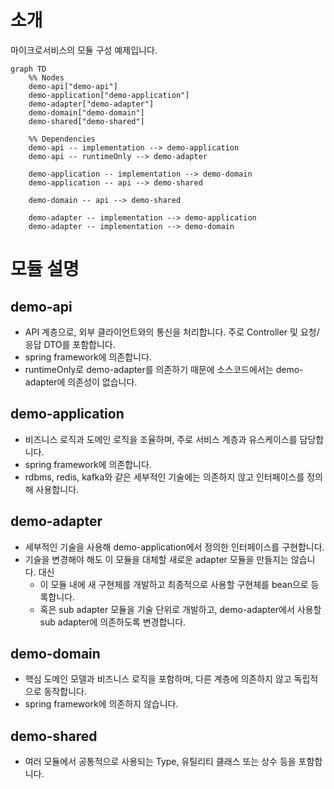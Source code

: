 # 소개
마이크로서비스의 모듈 구성 예제입니다.

```mermaid
graph TD
    %% Nodes
    demo-api["demo-api"]
    demo-application["demo-application"]
    demo-adapter["demo-adapter"]
    demo-domain["demo-domain"]
    demo-shared["demo-shared"]

    %% Dependencies
    demo-api -- implementation --> demo-application
    demo-api -- runtimeOnly --> demo-adapter

    demo-application -- implementation --> demo-domain
    demo-application -- api --> demo-shared

    demo-domain -- api --> demo-shared

    demo-adapter -- implementation --> demo-application
    demo-adapter -- implementation --> demo-domain
```

# 모듈 설명
## demo-api
- API 계층으로, 외부 클라이언트와의 통신을 처리합니다. 주로 Controller 및 요청/응답 DTO를 포함합니다.
- spring framework에 의존합니다.
- runtimeOnly로 demo-adapter를 의존하기 때문에 소스코드에서는 demo-adapter에 의존성이 없습니다.

## demo-application
- 비즈니스 로직과 도메인 로직을 조율하며, 주로 서비스 계층과 유스케이스를 담당합니다.
- spring framework에 의존합니다.
- rdbms, redis, kafka와 같은 세부적인 기술에는 의존하지 않고 인터페이스를 정의해 사용합니다.

## demo-adapter
- 세부적인 기술을 사용해 demo-application에서 정의한 인터페이스를 구현합니다.
- 기술을 변경해야 해도 이 모듈을 대체할 새로운 adapter 모듈을 만들지는 않습니다. 대신
  -  이 모듈 내에 새 구현체를 개발하고 최종적으로 사용할 구현체를 bean으로 등록합니다.
  -  혹은 sub adapter 모듈을 기술 단위로 개발하고, demo-adapter에서 사용할 sub adapter에 의존하도록 변경합니다.

## demo-domain
- 핵심 도메인 모델과 비즈니스 로직을 포함하며, 다른 계층에 의존하지 않고 독립적으로 동작합니다.
- spring framework에 의존하지 않습니다.

## demo-shared
- 여러 모듈에서 공통적으로 사용되는 Type, 유틸리티 클래스 또는 상수 등을 포함합니다.

